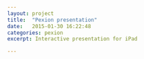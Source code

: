 ```yaml
---
layout: project
title:  "Pexion presentation"
date:   2015-01-30 16:22:48
categories: pexion
excerpt: Interactive presentation for iPad

---
```

